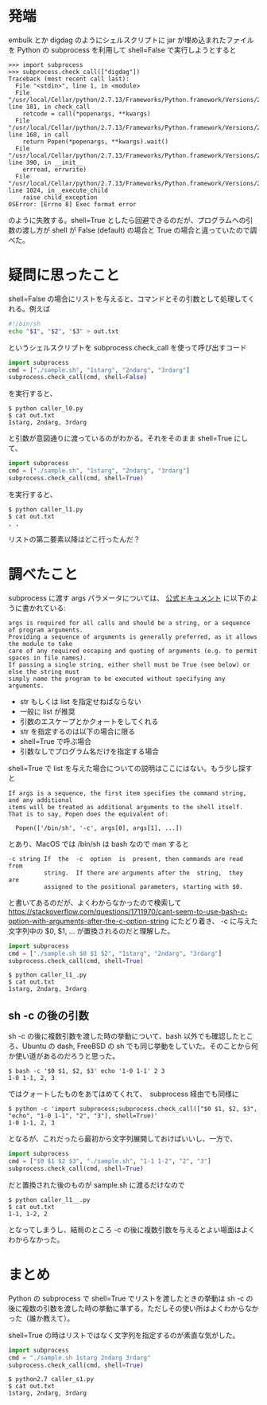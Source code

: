 # 発端

embulk とか digdag のようにシェルスクリプトに jar が埋め込まれたファイルを Python の subprocess を利用して shell=False で実行しようとすると

```pycon
>>> import subprocess
>>> subprocess.check_call(["digdag"])
Traceback (most recent call last):
  File "<stdin>", line 1, in <module>
  File "/usr/local/Cellar/python/2.7.13/Frameworks/Python.framework/Versions/2.7/lib/python2.7/subprocess.py", line 181, in check_call
    retcode = call(*popenargs, **kwargs)
  File "/usr/local/Cellar/python/2.7.13/Frameworks/Python.framework/Versions/2.7/lib/python2.7/subprocess.py", line 168, in call
    return Popen(*popenargs, **kwargs).wait()
  File "/usr/local/Cellar/python/2.7.13/Frameworks/Python.framework/Versions/2.7/lib/python2.7/subprocess.py", line 390, in __init__
    errread, errwrite)
  File "/usr/local/Cellar/python/2.7.13/Frameworks/Python.framework/Versions/2.7/lib/python2.7/subprocess.py", line 1024, in _execute_child
    raise child_exception
OSError: [Errno 8] Exec format error
```

のように失敗する。shell=True としたら回避できるのだが、プログラムへの引数の渡し方が shell が False (default) の場合と True の場合と違っていたので調べた。

# 疑問に思ったこと

shell=False の場合にリストを与えると、コマンドとその引数として処理してくれる。例えば

```sample.sh
#!/bin/sh
echo "$1", "$2", "$3" > out.txt
```
というシェルスクリプトを subprocess.check_call を使って呼び出すコード

```caller_l0.py
import subprocess
cmd = ["./sample.sh", "1starg", "2ndarg", "3rdarg"]
subprocess.check_call(cmd, shell=False)
```

を実行すると、

```shell-session
$ python caller_l0.py
$ cat out.txt
1starg, 2ndarg, 3rdarg
```

と引数が意図通りに渡っているのがわかる。それをそのまま shell=True にして、

```caller_l1.py
import subprocess
cmd = ["./sample.sh", "1starg", "2ndarg", "3rdarg"]
subprocess.check_call(cmd, shell=True)
```

を実行すると、

```
$ python caller_l1.py
$ cat out.txt
, ,
```

リストの第二要素以降はどこ行ったんだ？

# 調べたこと

subprocess に渡す args パラメータについては、 [公式ドキュメント](https://docs.python.org/3/library/subprocess.html) に以下のように書かれている:

```
args is required for all calls and should be a string, or a sequence of program arguments.
Providing a sequence of arguments is generally preferred, as it allows the module to take
care of any required escaping and quoting of arguments (e.g. to permit spaces in file names).
If passing a single string, either shell must be True (see below) or else the string must
simply name the program to be executed without specifying any arguments.
```

* str もしくは list を指定せねばならない
* 一般に list が推奨
 * 引数のエスケープとかクォートをしてくれる
* str を指定するのは以下の場合に限る
 * shell=True で呼ぶ場合
 * 引数なしでプログラム名だけを指定する場合

shell=True で list を与えた場合についての説明はここにはない。もう少し探すと

```
If args is a sequence, the first item specifies the command string, and any additional
items will be treated as additional arguments to the shell itself.
That is to say, Popen does the equivalent of:

  Popen(['/bin/sh', '-c', args[0], args[1], ...])
```

とあり、MacOS では /bin/sh は bash なので man すると

```
-c string If  the  -c  option  is  present, then commands are read from
          string.  If there are arguments after the  string,  they  are
          assigned to the positional parameters, starting with $0.
```

と書いてあるのだが、よくわからなかったので検索して https://stackoverflow.com/questions/1711970/cant-seem-to-use-bash-c-option-with-arguments-after-the-c-option-string にたどり着き、 -c に与えた文字列中の \$0, \$1, ... が置換されるのだと理解した。


```caller_l1_.py
import subprocess
cmd = ["./sample.sh $0 $1 $2", "1starg", "2ndarg", "3rdarg"]
subprocess.check_call(cmd, shell=True)
```

```shell-session
$ python caller_l1_.py
$ cat out.txt
1starg, 2ndarg, 3rdarg
```

## sh -c の後の引数

sh -c の後に複数引数を渡した時の挙動について、bash 以外でも確認したところ、Ubuntu の dash, FreeBSD の sh でも同じ挙動をしていた。そのことから何か使い道があるのだろうと思った。

```
$ bash -c '$0 $1, $2, $3' echo '1-0 1-1' 2 3
1-0 1-1, 2, 3
```

ではクォートしたものをあてはめてくれて、　subprocess 経由でも同様に

```
$ python -c 'import subprocess;subprocess.check_call(["$0 $1, $2, $3", "echo", "1-0 1-1", "2", "3"], shell=True)'
1-0 1-1, 2, 3
```

となるが、これだったら最初から文字列展開しておけばいいし、一方で、

```caller_l1__.py
import subprocess
cmd = ["$0 $1 $2 $3", "./sample.sh", "1-1 1-2", "2", "3"]
subprocess.check_call(cmd, shell=True)
```

だと置換された後のものが sample.sh に渡るだけなので

```shell-session
$ python caller_l1__.py
$ cat out.txt
1-1, 1-2, 2
```

となってしまうし、結局のところ -c の後に複数引数を与えるとよい場面はよくわからなかった。

# まとめ

Python の subprocess で shell=True でリストを渡したときの挙動は sh -c の後に複数の引数を渡した時の挙動に準ずる。ただしその使い所はよくわからなかった（誰か教えて）。

shell=True の時はリストではなく文字列を指定するのが素直な気がした。

```caller_s1.py
import subprocess
cmd = "./sample.sh 1starg 2ndarg 3rdarg"
subprocess.check_call(cmd, shell=True)
```

```shell-session
$ python2.7 caller_s1.py
$ cat out.txt
1starg, 2ndarg, 3rdarg
```
